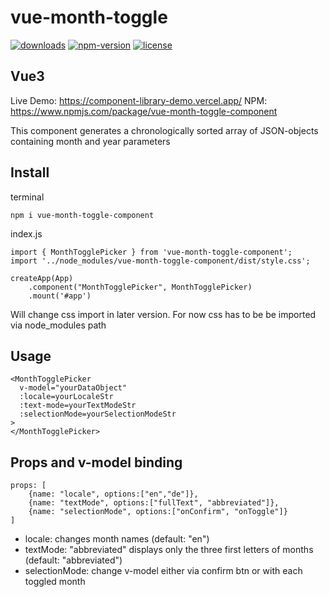 # vue-month-toggle

[![downloads](https://img.shields.io/npm/dm/vue-month-toggle-component.svg)]()
[![npm-version](https://img.shields.io/npm/v/vue-month-toggle-component.svg)]()
[![license](https://img.shields.io/npm/l/express.svg)]()

## Vue3

Live Demo: <https://component-library-demo.vercel.app/>
NPM: <https://www.npmjs.com/package/vue-month-toggle-component>

This component generates a chronologically sorted array of JSON-objects containing month and year parameters

## Install
terminal
```
npm i vue-month-toggle-component
```
index.js
```
import { MonthTogglePicker } from 'vue-month-toggle-component';
import '../node_modules/vue-month-toggle-component/dist/style.css';

createApp(App)
    .component("MonthTogglePicker", MonthTogglePicker)
    .mount('#app')
```
Will change css import in later version. For now css has to be be imported via node_modules path

## Usage
```
<MonthTogglePicker 
  v-model="yourDataObject"
  :locale=yourLocaleStr
  :text-mode=yourTextModeStr
  :selectionMode=yourSelectionModeStr
>
</MonthTogglePicker>
```

## Props and v-model binding
```
props: [
    {name: "locale", options:["en","de"]},
    {name: "textMode", options:["fullText", "abbreviated"]},
    {name: "selectionMode", options:["onConfirm", "onToggle"]}
]
```
- locale: changes month names (default: "en")
- textMode: "abbreviated" displays only the three first letters of months (default: "abbreviated")
- selectionMode: change v-model either via confirm btn or with each toggled month

